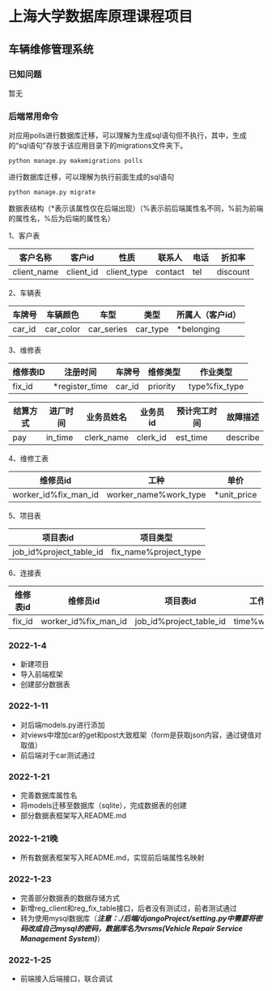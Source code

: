 # 上海大学数据库原理课程项目
## 车辆维修管理系统
### 已知问题

暂无

### 后端常用命令

对应用polls进行数据库迁移，可以理解为生成sql语句但不执行，其中，生成的“sql语句”存放于该应用目录下的migrations文件夹下。

```shell
python manage.py makemigrations polls
```

进行数据库迁移，可以理解为执行前面生成的sql语句

```
python manage.py migrate
```

数据表结构（*表示该属性仅在后端出现）（%表示前后端属性名不同，%前为前端的属性名，%后为后端的属性名）

1、客户表

| 客户名称    | 客户id    | 性质        | 联系人  | 电话 | 折扣率   |
| ----------- | --------- | ----------- | ------- | ---- | -------- |
| client_name | client_id | client_type | contact | tel  | discount |

2、车辆表

| 车牌号 | 车辆颜色  | 车型       | 类型     | 所属人（客户id） |
| ------ | --------- | ---------- | -------- | ---------------- |
| car_id | car_color | car_series | car_type | *belonging       |

3、维修表

| 维修表ID | 注册时间       | 车牌号 | 维修类型 | 作业类型      |
| -------- | -------------- | ------ | -------- | ------------- |
| fix_id   | *register_time | car_id | priority | type%fix_type |

| 结算方式 | 进厂时间 | 业务员姓名 | 业务员id | 预计完工时间 | 故障描述 |
| -------- | -------- | ---------- | -------- | ------------ | -------- |
| pay      | in_time  | clerk_name | clerk_id | est_time     | describe |

4、维修工表

| 维修员id             | 工种                  | 单价        |
| -------------------- | --------------------- | ----------- |
| worker_id%fix_man_id | worker_name%work_type | *unit_price |

5、项目表

| 项目表id                | 项目类型              |
| ----------------------- | --------------------- |
| job_id%project_table_id | fix_name%project_type |

6、连接表

| 维修表id | 维修员id             | 项目表id                | 工作时长       |
| -------- | -------------------- | ----------------------- | -------------- |
| fix_id   | worker_id%fix_man_id | job_id%project_table_id | time%work_time |

### 2022-1-4
* 新建项目
* 导入前端框架
* 创建部分数据表


### 2022-1-11
* 对后端models.py进行添加
* 对views中增加car的get和post大致框架（form是获取json内容，通过键值对取值）
* 前后端对于car测试通过

### 2022-1-21

* 完善数据库属性名
* 将models迁移至数据库（sqlite），完成数据表的创建
* 部分数据表框架写入README.md

### 2022-1-21晚

* 所有数据表框架写入README.md，实现前后端属性名映射

### 2022-1-23

* 完善部分数据表的数据存储方式
* 新增reg_client和reg_fix_table接口，后者没有测试过，前者测试通过
* 转为使用mysql数据库（***注意：./后端/djangoProject/setting.py中需要将密码改成自己mysql的密码，数据库名为vrsms(Vehicle Repair Service Management System)***）

### 2022-1-25

- 前端接入后端接口，联合调试